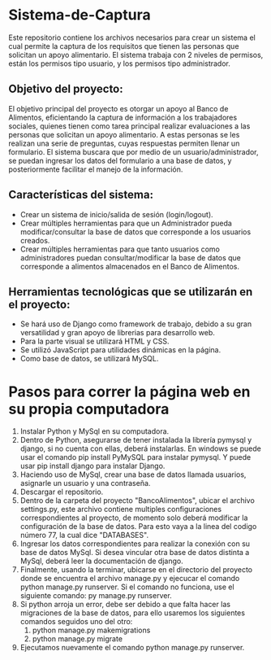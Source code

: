 # Sistema-de-Captura
Este repositorio contiene los archivos necesarios para crear un sistema el cual permite la captura de los requisitos que tienen las personas que solicitan un apoyo alimentario.  El sistema trabaja con 2 niveles de permisos, están los permisos tipo usuario, y los permisos tipo administrador.
## Objetivo del proyecto:
El objetivo principal del proyecto es otorgar un apoyo al Banco de Alimentos, eficientando la captura de información a los trabajadores sociales, quienes tienen como tarea principal realizar evaluaciones a las personas que solicitan un apoyo alimentario. A estas personas se les realizan una serie de preguntas, cuyas respuestas permiten llenar un formulario.
El sistema buscara que por medio de un usuario/administrador, se puedan ingresar los datos del formulario a una base de datos, y posteriormente facilitar el manejo de la información.
## Características del sistema:
- Crear un sistema de inicio/salida de sesión (login/logout).
- Crear múltiples herramientas para que un Administrador pueda modificar/consultar la base de datos que corresponde a los usuarios creados.
- Crear múltiples herramientas para que tanto usuarios como administradores puedan consultar/modificar la base de datos que corresponde a alimentos almacenados en el Banco de Alimentos.
## Herramientas tecnológicas que se utilizarán en el proyecto:
- Se hará uso de Django como framework de trabajo, debido a su gran versatilidad y gran apoyo de librerias para desarrollo web.
- Para la parte visual se utilizará HTML y CSS.
- Se utilizó JavaScript para utilidades dinámicas en la página. 
- Como base de datos, se utilizará MySQL.

# Pasos para correr la página web en su propia computadora
1. Instalar Python y MySql en su computadora.
2. Dentro de Python, asegurarse de tener instalada la librería pymysql y django, si no cuenta con ellas, deberá instalarlas. En windows se puede usar el comando pip install PyMySQL para instalar pymysql. Y puede usar pip install django para instalar Django.
3. Haciendo uso de MySql, crear una base de datos llamada usuarios, asignarle un usuario y una contraseña.
4. Descargar el repositorio.
5. Dentro de la carpeta del proyecto "BancoAlimentos", ubicar el archivo settings.py, este archivo contiene multiples configuraciones correspondientes al proyecto, de momento solo deberá modificar la configuración de la base de datos. Para esto vaya a la linea del codigo número 77, la cual dice "DATABASES".
6. Ingresar los datos correspondientes para realizar la conexión con su base de datos MySql. Si desea vincular otra base de datos distinta a MySql, deberá leer la documentación de django.
7. Finalmente, usando la terminar, ubicarse en el directorio del proyecto donde se encuentra el archivo manage.py y ejecucar el comando python manage.py runserver. Si el comando no funciona, use el siguiente comando: py manage.py runserver.
8. Si python arroja un error, debe ser debido a que falta hacer las migraciones de la base de datos, para ello usaremos los siguientes comandos seguidos uno del otro:
   1. python manage.py makemigrations
   2. python manage.py migrate
9. Ejecutamos nuevamente el comando python manage.py runserver.
   
